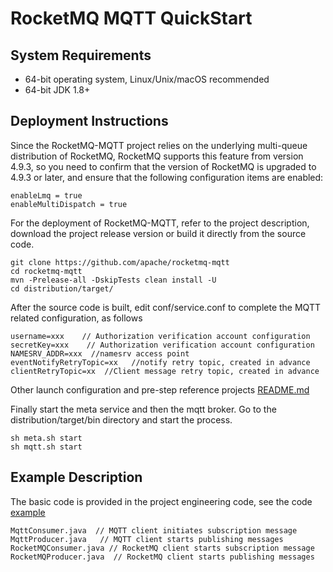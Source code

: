 # RocketMQ MQTT QuickStart

## System Requirements

- 64-bit operating system, Linux/Unix/macOS recommended
- 64-bit JDK 1.8+

## Deployment Instructions

Since the RocketMQ-MQTT project relies on the underlying multi-queue distribution of RocketMQ, RocketMQ supports this feature from version 4.9.3, so you need to confirm that the version of RocketMQ is upgraded to 4.9.3 or later, and ensure that the following configuration items are enabled:

```text
enableLmq = true 
enableMultiDispatch = true
```

For the deployment of RocketMQ-MQTT, refer to the project description, download the project release version or build it directly from the source code.

```text
git clone https://github.com/apache/rocketmq-mqtt
cd rocketmq-mqtt 
mvn -Prelease-all -DskipTests clean install -U 
cd distribution/target/ 
```
After the source code is built, edit conf/service.conf to complete the MQTT related configuration, as follows


```text
username=xxx    // Authorization verification account configuration
secretKey=xxx    // Authorization verification account configuration
NAMESRV_ADDR=xxx  //namesrv access point
eventNotifyRetryTopic=xx   //notify retry topic, created in advance
clientRetryTopic=xx  //Client message retry topic, created in advance
```

Other launch configuration and pre-step reference projects [README.md](https://github.com/apache/rocketmq-mqtt/blob/main/README.md)

Finally start the meta service and then the mqtt broker. Go to the distribution/target/bin directory and start the process.

```text
sh meta.sh start
sh mqtt.sh start
```

## Example Description

The basic code is provided in the project engineering code, see the code [example](https://github.com/apache/rocketmq-mqtt/tree/main/mqtt-example)

```text
MqttConsumer.java  // MQTT client initiates subscription message
MqttProducer.java   // MQTT client starts publishing messages
RocketMQConsumer.java // RocketMQ client starts subscription message
RocketMQProducer.java  // RocketMQ client starts publishing messages
```
